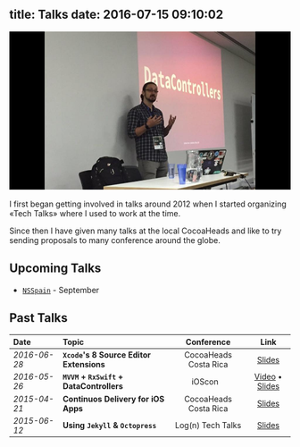 title: Talks
date: 2016-07-15 09:10:02
---

![](./index/cover.jpg)

I first began getting involved in talks around 2012 when I started organizing «Tech Talks» where I used to work at the time.

Since then I have given many talks at the local CocoaHeads and like to try sending proposals to many conference around the globe.

## Upcoming Talks

- [`NSSpain`][nsspain] - September

## Past Talks

| Date | Topic | Conference | Link |
| :--- | :--- | :---: | :---: |
| _2016-06-28_&nbsp;&nbsp;&nbsp;&nbsp; | **`Xcode`'s 8 Source Editor Extensions**&nbsp;&nbsp;&nbsp;&nbsp; | CocoaHeads Costa Rica | [Slides][xcodeextensions] |
| _2016-05-26_&nbsp;&nbsp;&nbsp;&nbsp; | **`MVVM` + `RxSwift` + DataControllers**&nbsp;&nbsp;&nbsp;&nbsp; | iOScon&nbsp;&nbsp;&nbsp; | [Video][ioscon] • [Slides][iosconslides]
| _2015-04-21_&nbsp;&nbsp;&nbsp;&nbsp; | **Continuos Delivery for iOS Apps**&nbsp;&nbsp;&nbsp;&nbsp; | CocoaHeads Costa Rica | [Slides][fastlane]
| _2015-06-12_&nbsp;&nbsp;&nbsp;&nbsp; | **Using `Jekyll` & `Octopress`**&nbsp;&nbsp;&nbsp;&nbsp; | Log(n) Tech Talks | [Slides][jekyll] |

[nsspain]:http://2016.nsspain.com
[ioscon]:https://skillsmatter.com/skillscasts/7863-mvvm-rxswift-and-datacontrollers
[iosconslides]:https://speakerdeck.com/esttorhe/mvvm-plus-rxswift-plus-datacontrollers
[fastlane]:https://speakerdeck.com/esttorhe/continuos-delivery-for-ios-apps
[jekyll]:https://speakerdeck.com/esttorhe/using-jekyll-and-octopress
[xcodeextensions]:https://speakerdeck.com/esttorhe/xcodes-8-source-editor-extensions#
